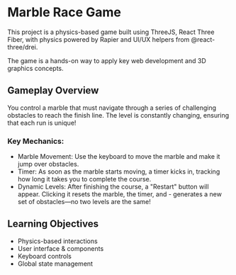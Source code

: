 # Marble Race Game

This project is a physics-based game built using ThreeJS, React Three Fiber, with physics powered by Rapier and UI/UX helpers from @react-three/drei.

The game is a hands-on way to apply key web development and 3D graphics concepts.

## Gameplay Overview

You control a marble that must navigate through a series of challenging obstacles to reach the finish line. The level is constantly changing, ensuring that each run is unique!

### Key Mechanics:

-   Marble Movement: Use the keyboard to move the marble and make it jump over obstacles.
-   Timer: As soon as the marble starts moving, a timer kicks in, tracking how long it takes you to complete the course.
-   Dynamic Levels: After finishing the course, a "Restart" button will appear. Clicking it resets the marble, the timer, and - generates a new set of obstacles—no two levels are the same!

## Learning Objectives

-   Physics-based interactions
-   User interface & components
-   Keyboard controls
-   Global state management
